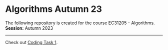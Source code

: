 # Algorithms Autumn 23
The following repository is created for the course EC31205 - Algorithms. <br>
**Session:** Autumn 2023
****
Check out [Coding Task 1](/Coding%20Task%201/).
